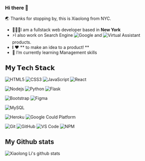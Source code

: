 ### Hi there 👋

<!--
**XIAOLONGLII/XIAOLONGLII** is a ✨ _special_ ✨ repository because its `README.md` (this file) appears on your GitHub profile.

Here are some ideas to get you started:

- 🔭 I’m currently working on ...
- 🌱 I’m currently learning ...
- 👯 I’m looking to collaborate on ...
- 🤔 I’m looking for help with ...
- 💬 Ask me about ...
- 📫 How to reach me: ...
- 😄 Pronouns: ...
- ⚡ Fun fact: ...
-->


<!-- ![TmAP8n236xqh75Q.png](https://i.loli.net/2020/07/13/OiwrC2KRZNPA9cJ.png) -->

<!-- <img align="right" alt="GIF" src="https://raw.githubusercontent.com/haoruilee/haoruilee/master/pic/pusheencode.gif" /> -->



🌏  Thanks for stopping by, this is Xiaolong from NYC.

- 👩🏻‍💻I am a fullstack web developer based in **New York**
- ⚡I also work on Search Engine ![Google](https://img.shields.io/badge/-Google-green) and ![Virtual Assistant](https://img.shields.io/badge/-Virtual%20Assistant-red) products.
- **I** ❤️ ** to make an idea to a product! **
- 🌱 I’m currently learning Management skills 

## 𝗠𝘆 𝗧𝗲𝗰h 𝗦𝘁𝗮𝗰𝗸


![HTML5](https://img.shields.io/badge/-HTML5-%23E44D27?style=flat-square&logo=html5&logoColor=ffffff)
![CSS3](https://img.shields.io/badge/-CSS3-%231572B6?style=flat-square&logo=css3)
![JavaScript](https://img.shields.io/badge/-JavaScript-%23F7DF1C?style=flat-square&logo=javascript&logoColor=000000&labelColor=%23F7DF1C&color=%23FFCE5A)
![React](https://img.shields.io/badge/-React-%23282C34?style=flat-square&logo=react)

![Nodejs](https://img.shields.io/badge/node.js%20-%2343853D.svg?&style=flat-square&logo=node.js&logoColor=white)
![Python](https://img.shields.io/badge/-Python-white?style=flat-square&logo=Python)
![Flask](https://img.shields.io/badge/flask-black.svg?&style=flat-square&logo=flask)


![Bootstrap](https://img.shields.io/badge/-Bootstrap-563D7C?style=flat-square&logo=bootstrap)
![Figma](https://img.shields.io/badge/-Figma-%23333333?style=flat-square&logo=figma)


![MySQL](https://img.shields.io/badge/-MySQL-4479A1?style=flat-square&logo=mysql&logoColor=white)



![Heroku](https://img.shields.io/badge/-Heroku-%23007ACC?style=flat-square&logo=heroku&lableColor=4C1E9F)
![Google Could Platform](https://img.shields.io/badge/-Google_Cloud_Platform-1a73e8?style=flat-square&logo=google-cloud&logoColor=white")


![Git](https://img.shields.io/badge/-Git-%23F05032?style=flat-square&logo=git&logoColor=%23ffffff)
![GitHub](https://img.shields.io/badge/-GitHub-181717?style=flat-square&logo=github)
![VS Code](https://img.shields.io/badge/-VSCode-%23007ACC?style=flat-square&logo=visual-studio-code)
![NPM](https://img.shields.io/badge/-NPM-CB3837?style=flat-square&logo=npm&logoColor=white)

## My Github stats

![Xiaolong Li's github stats](https://github-readme-stats.vercel.app/api?username=xiaolonglii&count_private=true)

